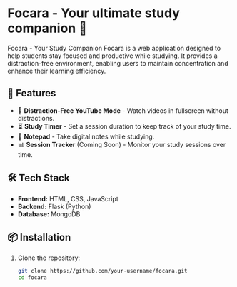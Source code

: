
# Focara - Your ultimate study companion 🎯
Focara - Your Study Companion Focara is a web application designed to help students stay focused and productive while studying. It provides a distraction-free environment, 
enabling users to maintain concentration and enhance their learning efficiency.

## 🚀 Features
- 🎥 **Distraction-Free YouTube Mode** - Watch videos in fullscreen without distractions.
- ⏳ **Study Timer** - Set a session duration to keep track of your study time.
- 📝 **Notepad** - Take digital notes while studying.
- 📊 **Session Tracker** (Coming Soon) - Monitor your study sessions over time.

## 🛠️ Tech Stack
- **Frontend:** HTML, CSS, JavaScript
- **Backend:** Flask (Python)
- **Database:**  MongoDB

## 📦 Installation
1. Clone the repository:
   ```sh
   git clone https://github.com/your-username/focara.git
   cd focara

